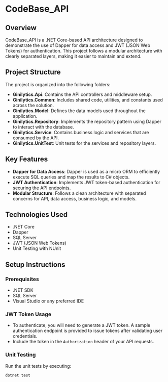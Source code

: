 # CodeBase_API

## Overview
CodeBase_API is a .NET Core-based API architecture designed to demonstrate the use of Dapper for data access and JWT (JSON Web Tokens) for authentication. This project follows a modular architecture with clearly separated layers, making it easier to maintain and extend.

## Project Structure
The project is organized into the following folders:

- **Ginilytics.Api**: Contains the API controllers and middleware setup.
- **Ginilytics.Common**: Includes shared code, utilities, and constants used across the solution.
- **Ginilytics.Model**: Defines the data models used throughout the application.
- **Ginilytics.Repository**: Implements the repository pattern using Dapper to interact with the database.
- **Ginilytics.Service**: Contains business logic and services that are consumed by the API.
- **Ginilytics.UnitTest**: Unit tests for the services and repository layers.

## Key Features
- **Dapper for Data Access**: Dapper is used as a micro ORM to efficiently execute SQL queries and map the results to C# objects.
- **JWT Authentication**: Implements JWT token-based authentication for securing the API endpoints.
- **Modular Structure**: Follows a clean architecture with separated concerns for API, data access, business logic, and models.

## Technologies Used
- .NET Core
- Dapper
- SQL Server
- JWT (JSON Web Tokens)
- Unit Testing with NUnit

## Setup Instructions

### Prerequisites
- .NET SDK
- SQL Server
- Visual Studio or any preferred IDE

### JWT Token Usage
- To authenticate, you will need to generate a JWT token. A sample authentication endpoint is provided to issue tokens after validating user credentials.
- Include the token in the `Authorization` header of your API requests.
    

### Unit Testing
Run the unit tests by executing:
```bash
dotnet test
